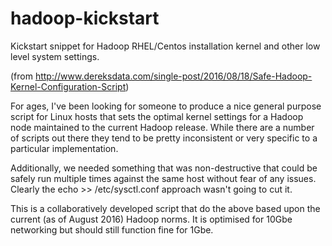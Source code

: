 # hadoop-kickstart
Kickstart snippet for Hadoop RHEL/Centos installation kernel and other low level system settings.

(from http://www.dereksdata.com/single-post/2016/08/18/Safe-Hadoop-Kernel-Configuration-Script)

For ages, I've been looking for someone to produce a nice general purpose script for Linux hosts that sets the optimal kernel settings for a Hadoop node maintained to the current Hadoop release.  While there are a number of scripts out there they tend to be pretty inconsistent or very specific to a particular implementation.
 
Additionally, we needed something that was non-destructive that could be safely run multiple times against the same host without fear of any issues.  Clearly the echo >> /etc/sysctl.conf approach wasn't going to cut it.
 
This is a collaboratively developed script that do the above based upon the current (as of August 2016) Hadoop norms.  It is optimised for 10Gbe networking but should still function fine for 1Gbe.
